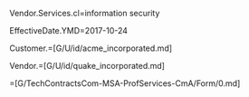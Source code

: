 Vendor.Services.cl=information security

EffectiveDate.YMD=2017-10-24

Customer.=[G/U/id/acme_incorporated.md]

Vendor.=[G/U/id/quake_incorporated.md]

=[G/TechContractsCom-MSA-ProfServices-CmA/Form/0.md]